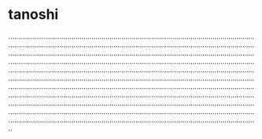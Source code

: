 # tanoshi
......................................................................................................................................................................................................................................................................................................................................................................................................................................................................................................................................................................................................................................................................................................................................................................................................................................................................................................................................................................................................................................................................................................................................................................................................................................................................................................................................................................................................................